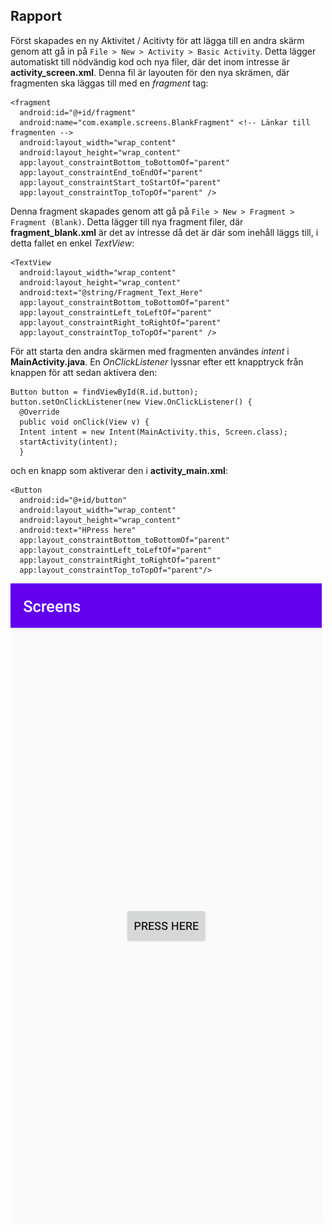 ## Rapport
Först skapades en ny Aktivitet / Acitivty för att lägga till en andra skärm genom att gå in på `File > New > Activity > Basic Activity`. Detta lägger automatiskt till nödvändig kod och nya filer, där det inom intresse är **activity_screen.xml**. Denna fil är layouten för den nya skrämen, där fragmenten ska läggas till med en *fragment* tag:

    <fragment  
      android:id="@+id/fragment"  
      android:name="com.example.screens.BlankFragment" <!-- Länkar till fragmenten -->  
      android:layout_width="wrap_content"  
      android:layout_height="wrap_content"  
      app:layout_constraintBottom_toBottomOf="parent"  
      app:layout_constraintEnd_toEndOf="parent"  
      app:layout_constraintStart_toStartOf="parent"  
      app:layout_constraintTop_toTopOf="parent" />

Denna fragment skapades genom att gå på `File > New > Fragment > Fragment (Blank)`. Detta lägger till nya fragment filer, där **fragment_blank.xml** är det av intresse då det är där som inehåll läggs till, i detta fallet en enkel *TextView*:

    <TextView  
      android:layout_width="wrap_content"  
      android:layout_height="wrap_content"  
      android:text="@string/Fragment_Text_Here"  
      app:layout_constraintBottom_toBottomOf="parent"  
      app:layout_constraintLeft_toLeftOf="parent"  
      app:layout_constraintRight_toRightOf="parent"  
      app:layout_constraintTop_toTopOf="parent" /> 
För att starta den andra skärmen med fragmenten användes *intent* i **MainActivity.java**. En *OnClickListener* lyssnar efter ett knapptryck från knappen för att sedan aktivera den:

    Button button = findViewById(R.id.button);  
    button.setOnClickListener(new View.OnClickListener() {  
      @Override  
      public void onClick(View v) {  
      Intent intent = new Intent(MainActivity.this, Screen.class);  
      startActivity(intent);
      }

och en knapp som aktiverar den i **activity_main.xml**:

    <Button  
      android:id="@+id/button"  
      android:layout_width="wrap_content"  
      android:layout_height="wrap_content"  
      android:text="HPress here"  
      app:layout_constraintBottom_toBottomOf="parent"  
      app:layout_constraintLeft_toLeftOf="parent"  
      app:layout_constraintRight_toRightOf="parent"  
      app:layout_constraintTop_toTopOf="parent"/>

![](Screenshot_1622749293.png)
